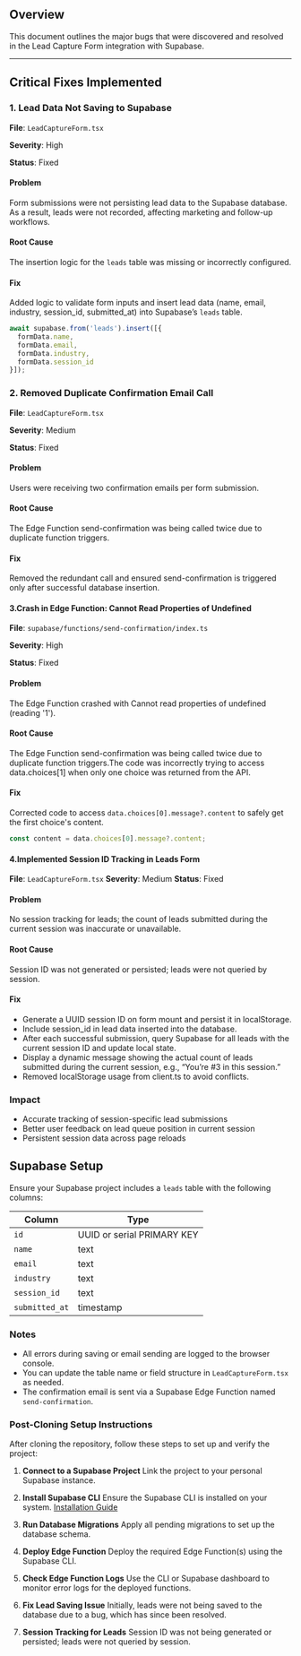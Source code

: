 ## Overview
This document outlines the major bugs that were discovered and resolved in the Lead Capture Form integration with Supabase.

---

## Critical Fixes Implemented

### 1. Lead Data Not Saving to Supabase
**File**: `LeadCaptureForm.tsx`

**Severity**: High

**Status**: Fixed

#### Problem
Form submissions were not persisting lead data to the Supabase database. As a result, leads were not recorded, affecting marketing and follow-up workflows.

#### Root Cause
The insertion logic for the `leads` table was missing or incorrectly configured.

#### Fix
Added logic to validate form inputs and insert lead data (name, email, industry, session_id, submitted_at) into Supabase’s `leads` table.

```ts
await supabase.from('leads').insert([{
  formData.name,
  formData.email,
  formData.industry,
  formData.session_id
}]);
```


### 2. Removed Duplicate Confirmation Email Call
**File**: `LeadCaptureForm.tsx`

**Severity**: Medium

**Status**: Fixed

#### Problem
Users were receiving two confirmation emails per form submission.

#### Root Cause
The Edge Function send-confirmation was being called twice due to duplicate function triggers.

#### Fix
Removed the redundant call and ensured send-confirmation is triggered only after successful database insertion.

#### 3.Crash in Edge Function: Cannot Read Properties of Undefined
**File**: `supabase/functions/send-confirmation/index.ts`

**Severity**: High

**Status**: Fixed

#### Problem
The Edge Function crashed with Cannot read properties of undefined (reading '1').

#### Root Cause
The Edge Function send-confirmation was being called twice due to duplicate function triggers.The code was incorrectly trying to access data.choices[1] when only one choice was returned from the API.

#### Fix
Corrected code to access `data.choices[0].message?.content` to safely get the first choice's content.

```ts
const content = data.choices[0].message?.content;
```

#### 4.Implemented Session ID Tracking in Leads Form
**File**: `LeadCaptureForm.tsx`
**Severity**: Medium
**Status**: Fixed

#### Problem
No session tracking for leads; the count of leads submitted during the current session was inaccurate or unavailable.

#### Root Cause
Session ID was not generated or persisted; leads were not queried by session.

#### Fix
- Generate a UUID session ID on form mount and persist it in localStorage.
- Include session_id in lead data inserted into the database.
- After each successful submission, query Supabase for all leads with the current session ID and update local state.
- Display a dynamic message showing the actual count of leads submitted during the current session, e.g., “You’re #3 in this session.”
- Removed localStorage usage from client.ts to avoid conflicts.

### Impact
- Accurate tracking of session-specific lead submissions
- Better user feedback on lead queue position in current session
- Persistent session data across page reloads

## Supabase Setup

Ensure your Supabase project includes a `leads` table with the following columns:

| Column        | Type                     |
|---------------|--------------------------|
| `id`          | UUID or serial PRIMARY KEY |
| `name`        | text                     |
| `email`       | text                     |
| `industry`    | text                     |
| `session_id`  | text                     |
| `submitted_at`| timestamp                |

### Notes

- All errors during saving or email sending are logged to the browser console.
- You can update the table name or field structure in `LeadCaptureForm.tsx` as needed.
- The confirmation email is sent via a Supabase Edge Function named `send-confirmation`.


### Post-Cloning Setup Instructions

After cloning the repository, follow these steps to set up and verify the project:

1. **Connect to a Supabase Project**
   Link the project to your personal Supabase instance.

2. **Install Supabase CLI**
   Ensure the Supabase CLI is installed on your system.
   [Installation Guide](https://supabase.com/docs/guides/cli)

3. **Run Database Migrations**
   Apply all pending migrations to set up the database schema.

4. **Deploy Edge Function**
   Deploy the required Edge Function(s) using the Supabase CLI.

5. **Check Edge Function Logs**
   Use the CLI or Supabase dashboard to monitor error logs for the deployed functions.

6. **Fix Lead Saving Issue**
   Initially, leads were not being saved to the database due to a bug, which has since been resolved.

7. **Session Tracking for Leads**
   Session ID was not being generated or persisted; leads were not queried by session.


